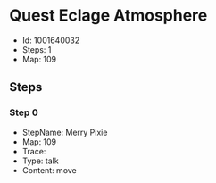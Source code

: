 # Quest Eclage Atmosphere

- Id: 1001640032
- Steps: 1
- Map: 109

## Steps

### Step 0
- StepName:  Merry Pixie
- Map:  109
- Trace:  
- Type:  talk
- Content:  move


